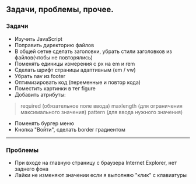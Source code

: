 ## Задачи, проблемы, прочее. 
  
  
  
  
  

### Задачи
 - Изучить JavaScript  
 - Поправить директорию файлов  
 - В общей сетке сделать заголовки, убрать стили заголовков из файлов(чтобы не повторялись)  
 - Поменять единицы измерения с px на em и rem  
 - Сделать шрифт страницы адаптивным (em / vw)
 - Убрать nav из footer
 - Оптимизировать код (переменные и повтор кода)
 - Поместить картинки в тег figure
 - Добавить атрибуты:  
 > required (обязательное поле ввода)
 > maxlength (для ограничения максимального значения)
 > pattern (для ввода нужного значения)
 - Поменять бургер меню
 - Кнопка "Войти", сделать border градиентом





---





### Проблемы
 - При входе на главную страницу с браузера Internet Explorer, нет заднего фона  
 - Лайки не изменяют значении если я выполняю "клик" с клавиатуры  